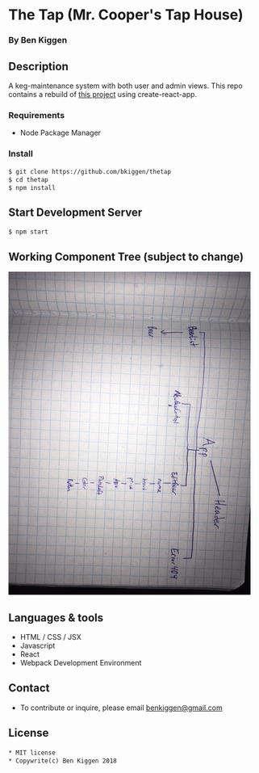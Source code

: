 # The Tap (Mr. Cooper's Tap House)

### By Ben Kiggen

## Description

A keg-maintenance system with both user and admin views. This repo contains a rebuild of [this project](https://github.com/bkiggen/TheTap) using create-react-app. 

### Requirements

 * Node Package Manager

### Install

    $ git clone https://github.com/bkiggen/thetap
    $ cd thetap
    $ npm install

## Start Development Server

    $ npm start

## Working Component Tree (subject to change)

  ![Component tree](src/assets/img/tree.jpg?raw=true "Component Tree")

## Languages & tools

  * HTML / CSS / JSX
  * Javascript
  * React
  * Webpack Development Environment

## Contact

  * To contribute or inquire, please email benkiggen@gmail.com

## License

    * MIT license
    * Copywrite(c) Ben Kiggen 2018
